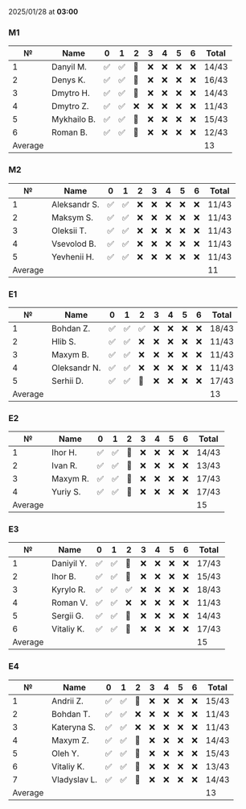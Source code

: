 2025/01/28 at **03:00**
### M1
|№|Name|0|1|2|3|4|5|6|Total|
|-----|-----|-----|-----|-----|-----|-----|-----|-----|-----|
|1|Danyil M.|✅|✅|🔄|❌|❌|❌|❌|14/43|
|2|Denys K.|✅|✅|🔄|❌|❌|❌|❌|16/43|
|3|Dmytro H.|✅|✅|🔄|❌|❌|❌|❌|14/43|
|4|Dmytro Z.|✅|✅|❌|❌|❌|❌|❌|11/43|
|5|Mykhailo B.|✅|✅|🔄|❌|❌|❌|❌|15/43|
|6|Roman B.|✅|✅|🔄|❌|❌|❌|❌|12/43|
|Average|||||||||13|
### M2
|№|Name|0|1|2|3|4|5|6|Total|
|-----|-----|-----|-----|-----|-----|-----|-----|-----|-----|
|1|Aleksandr S.|✅|✅|❌|❌|❌|❌|❌|11/43|
|2|Maksym S.|✅|✅|❌|❌|❌|❌|❌|11/43|
|3|Oleksii T.|✅|✅|❌|❌|❌|❌|❌|11/43|
|4|Vsevolod B.|✅|✅|❌|❌|❌|❌|❌|11/43|
|5|Yevhenii H.|✅|✅|❌|❌|❌|❌|❌|11/43|
|Average|||||||||11|
### E1
|№|Name|0|1|2|3|4|5|6|Total|
|-----|-----|-----|-----|-----|-----|-----|-----|-----|-----|
|1|Bohdan Z.|✅|✅|✅|❌|❌|❌|❌|18/43|
|2|Hlib S.|✅|✅|❌|❌|❌|❌|❌|11/43|
|3|Maxym B.|✅|✅|❌|❌|❌|❌|❌|11/43|
|4|Oleksandr N.|✅|✅|❌|❌|❌|❌|❌|11/43|
|5|Serhii D.|✅|✅|🔄|❌|❌|❌|❌|17/43|
|Average|||||||||13|
### E2
|№|Name|0|1|2|3|4|5|6|Total|
|-----|-----|-----|-----|-----|-----|-----|-----|-----|-----|
|1|Ihor H.|✅|✅|🔄|❌|❌|❌|❌|14/43|
|2|Ivan R.|✅|✅|🔄|❌|❌|❌|❌|13/43|
|3|Maxym R.|✅|✅|🔄|❌|❌|❌|❌|17/43|
|4|Yuriy S.|✅|✅|🔄|❌|❌|❌|❌|17/43|
|Average|||||||||15|
### E3
|№|Name|0|1|2|3|4|5|6|Total|
|-----|-----|-----|-----|-----|-----|-----|-----|-----|-----|
|1|Daniyil Y.|✅|✅|🔄|❌|❌|❌|❌|17/43|
|2|Ihor B.|✅|✅|🔄|❌|❌|❌|❌|15/43|
|3|Kyrylo R.|✅|✅|✅|❌|❌|❌|❌|18/43|
|4|Roman V.|✅|✅|❌|❌|❌|❌|❌|11/43|
|5|Sergii G.|✅|✅|🔄|❌|❌|❌|❌|14/43|
|6|Vitaliy K.|✅|✅|🔄|❌|❌|❌|❌|17/43|
|Average|||||||||15|
### E4
|№|Name|0|1|2|3|4|5|6|Total|
|-----|-----|-----|-----|-----|-----|-----|-----|-----|-----|
|1|Andrii Z.|✅|✅|🔄|❌|❌|❌|❌|15/43|
|2|Bohdan T.|✅|✅|❌|❌|❌|❌|❌|11/43|
|3|Kateryna S.|✅|✅|❌|❌|❌|❌|❌|11/43|
|4|Maxym Z.|✅|✅|🔄|❌|❌|❌|❌|14/43|
|5|Oleh Y.|✅|✅|🔄|❌|❌|❌|❌|15/43|
|6|Vitaliy K.|✅|✅|🔄|❌|❌|❌|❌|13/43|
|7|Vladyslav L.|✅|✅|🔄|❌|❌|❌|❌|14/43|
|Average|||||||||13|

